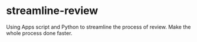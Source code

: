 # streamline-review
Using Apps script and Python to streamline the process of review. Make the whole process done faster.
